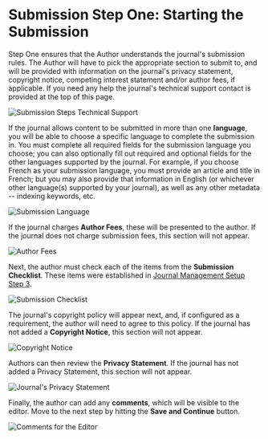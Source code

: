 # Submission Step One: Starting the Submission

Step One ensures that the Author understands the journal's submission rules. The Author will have to pick the appropriate section to submit to, and will be provided with information on the journal's privacy statement, copyright notice, competing interest statement and/or author fees, if applicable. If you need any help the journal's technical support contact is provided at the top of this page.

![Submission Steps Technical Support](images/chapter6/step1_1.png)

If the journal allows content to be submitted in more than one **language**, you will be able to choose a specific language to complete the submission in. You must complete all required fields for the submission language you choose; you can also optionally fill out required and optional fields for the other languages supported by the journal. For example, if you choose French as your submission language, you must provide an article and title in French; but you may also provide that information in English (or whichever other language(s) supported by your journal), as well as any other metadata -- indexing keywords, etc.

![Submission Language](images/chapter6/step1_2.png)

If the journal charges **Author Fees**, these will be presented to the author. If the journal does not charge submission fees, this section will not appear.

![Author Fees](images/chapter6/step1_3.png)

Next, the author must check each of the items from the **Submission Checklist**. These items were established in [Journal Management Setup Step 3](https://docs.pkp.sfu.ca/learning-ojs-2/en/step_three_submissions).

![Submission Checklist](images/chapter6/step1_4.png)

The journal's copyright policy will appear next, and, if configured as a requirement, the author will need to agree to this policy. If the journal has not added a **Copyright Notice**, this section will not appear.

![Copyright Notice](images/chapter6/step1_5.png)

Authors can then review the **Privacy Statement**. If the journal has not added a Privacy Statement, this section will not appear.

![Journal's Privacy Statement](images/chapter6/step1_6.png)

Finally, the author can add any **comments**, which will be visible to the editor. Move to the next step by hitting the **Save and Continue** button.

![Comments for the Editor](images/chapter6/step1_7.png)
